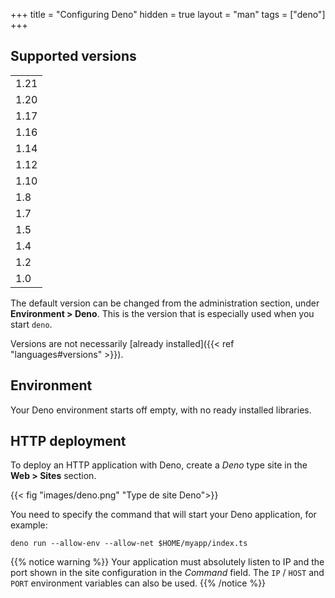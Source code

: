 +++
title = "Configuring Deno"
hidden = true
layout = "man"
tags = ["deno"]
+++

## Supported versions

||
|---|
| 1.21 |
| 1.20 |
| 1.17 |
| 1.16 |
| 1.14 |
| 1.12 |
| 1.10 |
| 1.8 |
| 1.7 |
| 1.5 |
| 1.4 |
| 1.2 |
| 1.0 |

The default version can be changed from the administration section, under **Environment > Deno**. This is the version that is especially used when you start `deno`.

Versions are not necessarily [already installed]({{< ref "languages#versions" >}}).

## Environment

Your Deno environment starts off empty, with no ready installed libraries.

## HTTP deployment

To deploy an HTTP application with Deno, create a *Deno* type site in the **Web > Sites** section. 

{{< fig "images/deno.png" "Type de site Deno">}}

You need to specify the command that will start your Deno application, for example:

```
deno run --allow-env --allow-net $HOME/myapp/index.ts
```

{{% notice warning %}}
Your application must absolutely listen to IP and the port shown in the site configuration in the *Command* field. The `IP` / `HOST` and `PORT` environment variables can also be used.
{{% /notice %}}

